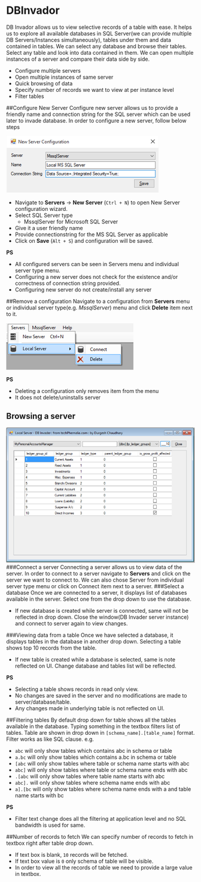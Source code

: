 # DBInvador
DB Invador allows us to view selective records of a table with ease. It helps us to explore all available databases in SQL Server(we can provide multiple DB Servers/Instances simultaneously), tables under them and data contained in tables. We can select any database and browse their tables. Select any table and look into data contained in them. We can open multiple instances of a server and compare their data side by side.

- Configure multiple servers
- Open multiple instances of same server
- Quick browsing of data
- Specify number of records we want to view at per instance level
- Filter tables

##Configure New Server
Configure new server allows us to provide a friendly name and connection string for the SQL server which can be used later to invade database. In order to configure a new server, follow below steps

![Configure New Server](https://raw.githubusercontent.com/techphernalia/DBInvador/master/Images/Create%20New%20Server.png)
 

- Navigate to **Servers** -> **New Server** (`Ctrl + N`) to open New Server configuration wizard.
- Select SQL Server type
	- MssqlServer for Microsoft SQL Server
- Give it a user friendly name
- Provide connectionstring for the MS SQL Server as applicable
- Click on **Save** (`Alt + S`) and configuration will be saved.

**PS**

- All configured servers can be seen in Servers menu and individual server type menu.
- Configuring a new server does not check for the existence and/or correctness of connection string provided.
- Configuring new server do not create/install any server

##Remove a configuration
Navigate to a configuration from **Servers** menu or individual server type(e.g. *MssqlServer*) menu and click **Delete** item next to it.

![Delete a Server](https://raw.githubusercontent.com/techphernalia/DBInvador/master/Images/Delete%20a%20Configuration.png)

**PS**

- Deleting a configuration only removes item from the menu
- It does not delete/uninstalls server

## Browsing a server
![Browse a Table](https://raw.githubusercontent.com/techphernalia/DBInvador/master/Images/Browse%20a%20table.png)
###Connect a server
Connecting a server allows us to view data of the server. In order to connect to a server navigate to **Servers** and click on the server we want to connect to. We can also chose Server from individual server type menu or click on Connect item next to a server.
###Select a database
Once we are connected to a server, it displays list of databases available in the server. Select one from the drop down to use the database.

- If new database is created while server is connected, same will not be reflected in drop down. Close the window(DB Invader server instance) and connect to server again to view changes.

###Viewing data from a table
Once we have selected a database, it displays tables in the database in another drop down. Selecting a table shows top 10 records from the table.

- If new table is created while a database is selected, same is note reflected on UI. Change database and tables list will be reflected.

**PS**

- Selecting a table shows records in read only view.
- No changes are saved in the server and no modifications are made to server/database/table.
- Any changes made in underlying table is not reflected on UI. 

##Filtering tables
By default drop down for table shows all the tables available in the database. Typing something in the textbox filters list of tables. Table are shown in drop down in `[schema_name].[table_name]` format. Filter works as like SQL clause. e.g.

- `abc` will only show tables which contains abc in schema or table
- `a.bc` will only show tables which contains a.bc in schema or table
- `[abc` will only show tables where table or schema name starts with abc
- `abc]` will only show tables where table or schema name ends with abc
- `.[abc` will only show tables where table name starts with abc
- `abc].` will only show tables where schema name ends with abc
- `a].[bc` will only show tables where schema name ends with a and table name starts with bc

**PS**

- Filter text change does all the filtering at application level and no SQL bandwidth is used for same.

##Number of records to fetch
We can specify number of records to fetch in textbox right after table drop down.

- If text box is blank, `10` records will be fetched.
- If text box value is `0` only schema of table will be visible.
- In order to view all the records of table we need to provide a large value in textbox.